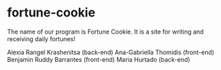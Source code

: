 # fortune-cookie

The name of our program is Fortune Cookie. 
It is a site for writing and receiving daily fortunes!

Alexia Rangel Krashenitsa (back-end)
Ana-Gabriella Thomidis (front-end)
Benjamin Ruddy Barrantes (front-end)
Maria Hurtado (back-end)
